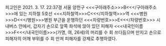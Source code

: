 피고인은 2021. 3. 17. 22:37경 서울 양천구 <<<구아래주소>>>B<<</구아래주소>>>에 있는 지하철 5호선 <<<지하철역>>>C<<</지하철역>>>역 <<<병원>>>D<<</병원>>>병원 부근을 운행하던 <<<차량번호>>>E<<</차량번호>>> 시내버스 안에서, 갑자기 손으로 앞쪽 좌석에 앉아 있던 피해자 <<<내국인이름>>>F<<</내국인이름>>>(가명, 여, 26세)의 머리를 수 회 쓰다듬으며 만지고 손으로 피해자의 어깨 부위를 수 회 만져 피해자를 강제로 추행하였다.